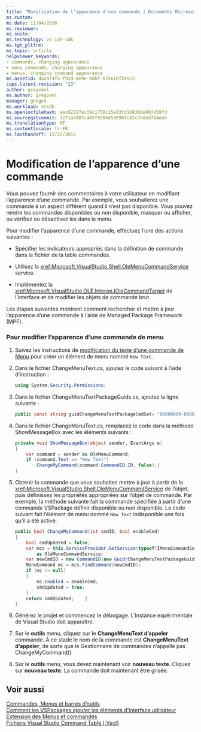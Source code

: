 ```yaml
---
title: "Modification de l’apparence d’une commande | Documents Microsoft"
ms.custom: 
ms.date: 11/04/2016
ms.reviewer: 
ms.suite: 
ms.technology: vs-ide-sdk
ms.tgt_pltfrm: 
ms.topic: article
helpviewer_keywords:
- commands, changing appearance
- menu commands, changing appearance
- menus, changing command appearance
ms.assetid: da2474fa-f92d-4e9e-b8bf-67c61bf249c2
caps.latest.revision: "23"
author: gregvanl
ms.author: gregvanl
manager: ghogen
ms.workload: vssdk
ms.openlocfilehash: eec62227ec39c1758c15e83fd1d8306e807d59fd
ms.sourcegitcommit: 32f1a690fc445f9586d53698fc82c7debd784eeb
ms.translationtype: MT
ms.contentlocale: fr-FR
ms.lasthandoff: 12/22/2017
---
```

# <a name="changing-the-appearance-of-a-command"></a>Modification de l’apparence d’une commande
Vous pouvez fournir des commentaires à votre utilisateur en modifiant l’apparence d’une commande. Par exemple, vous souhaiterez une commande à un aspect différent quand il n’est pas disponible. Vous pouvez rendre les commandes disponibles ou non disponible, masquer ou afficher, ou vérifiez ou désactivez les dans le menu.  
  
 Pour modifier l’apparence d’une commande, effectuez l’une des actions suivantes :  
  
-   Spécifier les indicateurs appropriés dans la définition de commande dans le fichier de la table commandes.  
  
-   Utilisez la <xref:Microsoft.VisualStudio.Shell.OleMenuCommandService> service.  
  
-   Implémentez la <xref:Microsoft.VisualStudio.OLE.Interop.IOleCommandTarget> de l’interface et de modifier les objets de commande brut.  
  
 Les étapes suivantes montrent comment rechercher et mettre à jour l’apparence d’une commande à l’aide de Managed Package Framework (MPF).  
  
### <a name="to-change-the-appearance-of-a-menu-command"></a>Pour modifier l’apparence d’une commande de menu  
  
1.  Suivez les instructions de [modification du texte d’une commande de Menu](../extensibility/changing-the-text-of-a-menu-command.md) pour créer un élément de menu nommé `New Text`.  
  
2.  Dans le fichier ChangeMenuText.cs, ajoutez le code suivant à l’aide d’instruction :  
  
    ```csharp  
    using System.Security.Permissions;  
    ```  
  
3.  Dans le fichier ChangeMenuTextPackageGuids.cs, ajoutez la ligne suivante :  
  
    ```csharp  
    public const string guidChangeMenuTextPackageCmdSet= "00000000-0000-0000-0000-00000000";  // get the GUID from the .vsct file  
    ```  
  
4.  Dans le fichier ChangeMenuText.cs, remplacez le code dans la méthode ShowMessageBox avec les éléments suivants :  
  
    ```csharp  
    private void ShowMessageBox(object sender, EventArgs e)  
    {  
        var command = sender as OleMenuCommand;  
        if (command.Text == "New Text")  
            ChangeMyCommand(command.CommandID.ID, false);}  
    }  
    ```  
  
5.  Obtenir la commande que vous souhaitez mettre à jour à partir de la <xref:Microsoft.VisualStudio.Shell.OleMenuCommandService> de l’objet, puis définissez les propriétés appropriées sur l’objet de commande. Par exemple, la méthode suivante fait la commande spécifiée à partir d’une commande VSPackage définir disponible ou non disponible. Le code suivant fait l’élément de menu nommé `New Text` indisponible une fois qu’il a été activé.  
  
    ```csharp  
    public bool ChangeMyCommand(int cmdID, bool enableCmd)  
    {  
        bool cmdUpdated = false;  
        var mcs = this.ServiceProvider.GetService(typeof(IMenuCommandService))  
            as OleMenuCommandService;  
        var newCmdID = new CommandID(new Guid(ChangeMenuTextPackageGuids.guidChangeMenuTextPackageCmdSet), cmdID);  
        MenuCommand mc = mcs.FindCommand(newCmdID);  
        if (mc != null)  
        {  
            mc.Enabled = enableCmd;  
            cmdUpdated = true;  
        }  
        return cmdUpdated;    }  
    }  
    ```  
  
6.  Générez le projet et commencez le débogage. L’instance expérimentale de Visual Studio doit apparaître.  
  
7.  Sur le **outils** menu, cliquez sur le **ChangeMenuText d’appeler** commande. À ce stade le nom de la commande est **ChangeMenuText d’appeler**, de sorte que le Gestionnaire de commandes n’appelle pas ChangeMyCommand().  
  
8.  Sur le **outils** menu, vous devez maintenant voir **nouveau texte**. Cliquez sur **nouveau texte**. La commande doit maintenant être grisée.  
  
## <a name="see-also"></a>Voir aussi  
 [Commandes, Menus et barres d’outils](../extensibility/internals/commands-menus-and-toolbars.md)   
 [Comment les VSPackages ajouter les éléments d’Interface utilisateur](../extensibility/internals/how-vspackages-add-user-interface-elements.md)   
 [Extension des Menus et commandes](../extensibility/extending-menus-and-commands.md)   
 [Fichiers Visual Studio Command Table (.Vsct)](../extensibility/internals/visual-studio-command-table-dot-vsct-files.md)